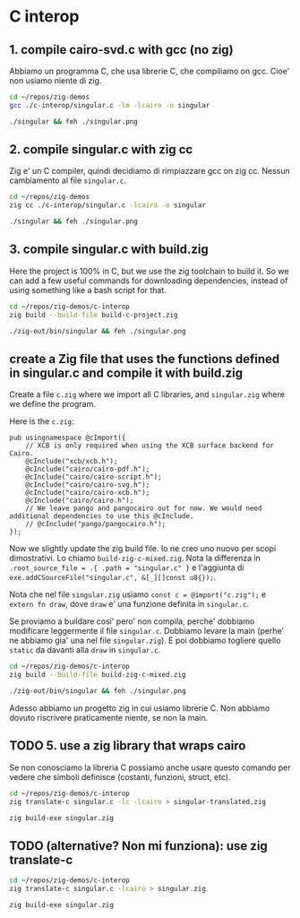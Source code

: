# C interop

## 1. compile cairo-svd.c with gcc (no zig)

Abbiamo un programma C, che usa librerie C, che compiliamo on gcc. Cioe' non usiamo niente di zig.

```sh
cd ~/repos/zig-demos
gcc ./c-interop/singular.c -lm -lcairo -o singular

./singular && feh ./singular.png
```

## 2. compile singular.c with zig cc

Zig e' un C compiler, quindi decidiamo di rimpiazzare gcc on zig cc. Nessun cambiamento al file `singular.c`.

```sh
cd ~/repos/zig-demos
zig cc ./c-interop/singular.c -lcairo -o singular

./singular && feh ./singular.png
```

## 3. compile singular.c with build.zig

Here the project is 100% in C, but we use the zig toolchain to build it. So we can add a few useful commands for downloading dependencies, instead of using something like a bash script for that.

```sh
cd ~/repos/zig-demos/c-interop
zig build --build-file build-c-project.zig

./zig-out/bin/singular && feh ./singular.png
```

## create a Zig file that uses the functions defined in singular.c and compile it with build.zig

Create a file `c.zig` where we import all C libraries, and `singular.zig` where we define the program.

Here is the `c.zig`:

```text
pub usingnamespace @cImport({
    // XCB is only required when using the XCB surface backend for Cairo.
    @cInclude("xcb/xcb.h");
    @cInclude("cairo/cairo-pdf.h");
    @cInclude("cairo/cairo-script.h");
    @cInclude("cairo/cairo-svg.h");
    @cInclude("cairo/cairo-xcb.h");
    @cInclude("cairo/cairo.h");
    // We leave pango and pangocairo out for now. We would need additional dependencies to use this @cInclude.
    // @cInclude("pango/pangocairo.h");
});
```

Now we slightly update the zig build file. Io ne creo uno nuovo per scopi dimostrativi. Lo chiamo `build-zig-c-mixed.zig`. Nota la differenza in `.root_source_file = .{ .path = "singular.c" }` e l'aggiunta di `exe.addCSourceFile("singular.c", &[_][]const u8{});`.

Nota che nel file `singular.zig` usiamo `const c = @import("c.zig");` e `extern fn draw`, dove `draw` e' una funzione definita in `singular.c`.

Se proviamo a buildare cosi' pero' non compila, perche' dobbiamo modificare leggermente il file `singular.c`. Dobbiamo levare la main (perhe' ne abbiamo gia' una nel file `singular.zig`). E poi dobbiamo togliere quello `static` da davanti alla `draw` in `singular.c`.

```sh
cd ~/repos/zig-demos/c-interop
zig build --build-file build-zig-c-mixed.zig

./zig-out/bin/singular && feh ./singular.png
```

Adesso abbiamo un progetto zig in cui usiamo librerie C. Non abbiamo dovuto riscrivere praticamente niente, se non la main.

## TODO 5. use a zig library that wraps cairo

Se non conosciamo la libreria C possiamo anche usare questo comando per vedere che simboli definisce (costanti, funzioni, struct, etc).


```sh
cd ~/repos/zig-demos/c-interop
zig translate-c singular.c -lc -lcairo > singular-translated.zig
```

```sh
zig build-exe singular.zig
```

## TODO (alternative? Non mi funziona): use zig translate-c

```sh
cd ~/repos/zig-demos/c-interop
zig translate-c singular.c -lcairo > singular.zig
```

```sh
zig build-exe singular.zig
```
